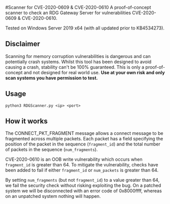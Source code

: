 #Scanner for CVE-2020-0609 & CVE-2020-0610
A proof-of-concept scanner to check an RDG Gateway Server for vulnerabilities CVE-2020-0609 & CVE-2020-0610.

Tested on Windows Server 2019 x64 (with all updated prior to KB4534273).

## Disclaimer
Scanning for memory corruption vulnerabilities is dangerous and can potentially crash systems. 
Whilst this tool has been designed to avoid causing a crash, stability can't be 100% guaranteed. This is only a 
proof-of-concept and not designed for real world use.
**Use at your own risk and only scan systems you have permission to test.**

## Usage
``python3 RDGScanner.py <ip> <port>``

## How it works
The CONNECT_PKT_FRAGMENT message allows a connect message to be fragmented across multiple packets. Each packet has a 
field specifying the position of the packet in the sequence (`fragment_id`) and the total number of packets in the 
sequence (`num_fragments`).

CVE-2020-0610 is an OOB write vulnerability which occurs when `fragment_id` is greater than 64. To mitigate the 
vulnerability, checks have been added to fail if either `fragment_id` or `num_packets` is greater than 64.

By setting `num_fragments` (but not `fragment_id`) to a value greater than 64, we fail the security check without 
risking exploiting the bug. On a patched system we will be disconnected with an error code of 0x8000ffff, whereas on an 
unpatched system nothing will happen.
